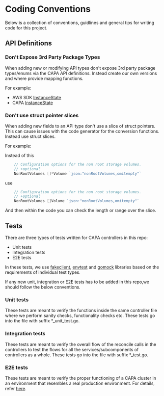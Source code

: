 # Coding Conventions

Below is a collection of conventions, guidlines and general tips for writing code for this project.

## API Definitions

### Don't Expose 3rd Party Package Types

When adding new or modifying API types don't expose 3rd party package types/enums via the CAPA API definitions. Instead create our own versions and where provide mapping functions.

For example:
* AWS SDK [InstanceState](https://docs.aws.amazon.com/sdk-for-go/api/service/ec2/)
* CAPA [InstanceState](https://github.com/kubernetes-sigs/cluster-api-provider-aws/blob/main/api/v1beta1/types.go#L560:L581)

### Don't use struct pointer slices

When adding new fields to an API type don't use a slice of struct pointers. This can cause issues with the code generator for the conversion functions. Instead use struct slices.

For example:

Instead of this

```go
	// Configuration options for the non root storage volumes.
	// +optional
	NonRootVolumes []*Volume `json:"nonRootVolumes,omitempty"`
```

use

```go
	// Configuration options for the non root storage volumes.
	// +optional
	NonRootVolumes []Volume `json:"nonRootVolumes,omitempty"`
```

And then within the code you can check the length or range over the slice.

## Tests

There are three types of tests written for CAPA controllers in this repo:
* Unit tests
* Integration tests
* E2E tests

In these tests, we use [fakeclient](https://pkg.go.dev/sigs.k8s.io/controller-runtime/pkg/client/fake), [envtest](https://pkg.go.dev/sigs.k8s.io/controller-runtime/pkg/envtest) and [gomock](https://pkg.go.dev/github.com/golang/mock/gomock) libraries based on the requirements of individual test types.

If any new unit, integration or E2E tests has to be added in this repo,we should follow the below conventions.

### Unit tests
These tests are meant to verify the functions inside the same controller file where we perform sanity checks, functionality checks etc.
These tests go into the file with suffix *_unit_test.go.

### Integration tests
These tests are meant to verify the overall flow of the reconcile calls in the controllers to test the flows for all the services/subcomponents of controllers as a whole.
These tests go into the file with suffix *_test.go.

### E2E tests
These tests are meant to verify the proper functioning of a CAPA cluster in an environment that resembles a real production environment. For details, refer [here](https://cluster-api-aws.sigs.k8s.io/development/e2e.html).
